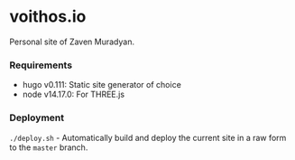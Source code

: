 # voithos.io

Personal site of Zaven Muradyan.

### Requirements
- hugo v0.111: Static site generator of choice
- node v14.17.0: For THREE.js

### Deployment
`./deploy.sh` - Automatically build and deploy the current site in a raw form
to the `master` branch.

